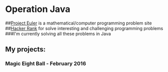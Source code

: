 # Operation Java

##[Project Euler](https://projecteuler.net/) is a mathematical/computer programming problem site
##[Hacker Rank](hackerrank.com) for solve interesting and challenging programming problems
###I'm currently solving all these problems in Java

## My projects:
### Magic Eight Ball - February 2016